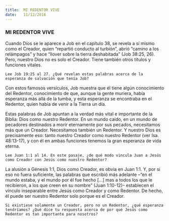 ```yaml
---
title:  MI REDENTOR VIVE
date:   11/12/2016
---
```


### MI REDENTOR VIVE

Cuando Dios se le aparece a Job en el capítulo 38, se revela a sí mismo como el Creador, quien “repartió conducto al turbión”, abrió “camino a los relámpagos” y hace “llover sobre la tierra deshabitada” (Job 38:25, 26). Pero, nuestro Dios no es solo el Creador. Tiene también otros títulos y funciones vitales.

`Lee Job 19:25 al 27. ¿Qué revelan estas palabras acerca de la esperanza de salvación que tenía Job?`

Con estos famosos versículos, Job muestra que él tiene algún conocimiento del Redentor, conocimiento de que, aunque la gente muriera, había esperanza más allá de la tumba, y esta esperanza se encontraba en el Redentor, quien había de venir a la Tierra un día.

Estas palabras de Job apuntan a la verdad más vital e importante de la Biblia: Dios como nuestro Redentor. En un mundo caído, en un mundo de pecadores destinados a morir eternamente por sus pecados, necesitamos más que un Creador. Necesitamos también un Redentor. Y nuestro Dios es precisamente eso: tanto nuestro Creador como nuestro Redentor (ver Isa. 48:13-17), y con él en ambas funciones tenemos la gran esperanza de vida eterna.

`Lee Juan 1:1 al 14. En este pasaje, ¿de qué modo vincula Juan a Jesús como Creador con Jesús como nuestro Redentor?`

La alusión a Génesis 1:1, Dios como Creador, es obvia en Juan 1:1. Y, por si eso no fuera suficiente, las palabras que escribió más adelante –“en el mundo estaba, y el mundo por él fue hecho [...] mas a todos los que le recibieron, a los que creen en su nombre” (Juan 1:10-12)– establecen el vínculo inseparable entre Jesús como Creador y como Redentor. De hecho, él puede ser nuestro Redentor solo porque es el Creador.

`Si existiese solamente un Creador, pero no un Redentor, ¿qué esperanza tendríamos? ¿Qué dice tu respuesta acerca de por qué Jesús como Redentor es tan importante para nosotros?`